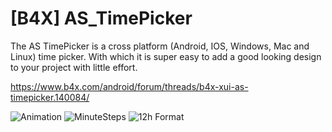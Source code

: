 # [B4X] AS_TimePicker
The AS TimePicker is a cross platform (Android, IOS, Windows, Mac and Linux) time picker. With which it is super easy to add a good looking design to your project with little effort.

https://www.b4x.com/android/forum/threads/b4x-xui-as-timepicker.140084/

![Animation](https://github.com/StolteX/AS_TimePicker/assets/79589469/e1bdef85-db4f-4eab-b9cb-53dfc13dfd38)
![MinuteSteps](https://github.com/StolteX/AS_TimePicker/assets/79589469/3d6d8c10-ea3e-4bf2-a7e5-a4074cc2cb9d)
![12h Format](https://github.com/StolteX/AS_TimePicker/assets/79589469/6f218c66-3f66-4ba4-8a65-4958f3ac9966)
